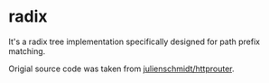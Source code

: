 # radix

It's a radix tree implementation specifically designed for path prefix matching.

Origial source code was taken from [julienschmidt/httprouter](https://github.com/julienschmidt/httprouter).